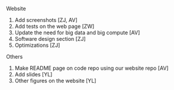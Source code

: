 Website

1. Add screenshots [ZJ, AV]
2. Add tests on the web page [ZW]
3. Update the need for big data and big compute [AV]
4. Software design section [ZJ]
5. Optimizations [ZJ]

Others

1. Make README page on code repo using our website repo [AV]
2. Add slides [YL]
3. Other figures on the website [YL]
